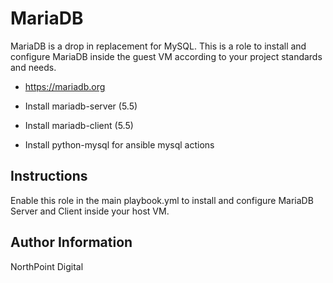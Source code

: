 # MariaDB

MariaDB is a drop in replacement for MySQL. This is a role to install and configure MariaDB inside the guest VM according to your project standards and needs.

* https://mariadb.org

* Install mariadb-server (5.5)
* Install mariadb-client (5.5)
* Install python-mysql for ansible mysql actions

## Instructions

Enable this role in the main playbook.yml to install and configure MariaDB Server and Client inside your host VM.

## Author Information

NorthPoint Digital
